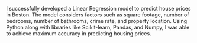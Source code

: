 I successfully developed a Linear Regression model to predict house prices in Boston. The model considers factors such as square footage, number of bedrooms, number of bathrooms, crime rate, and property location. Using Python along with libraries like Scikit-learn, Pandas, and Numpy, I was able to achieve maximum accuracy in predicting housing prices.
